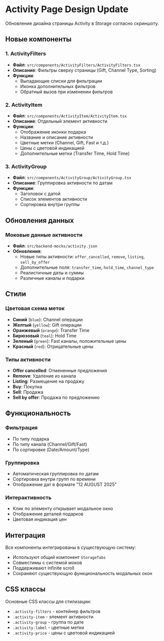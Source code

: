 # Activity Page Design Update

Обновление дизайна страницы Activity в Storage согласно скриншоту.

## Новые компоненты

### 1. ActivityFilters
- **Файл**: `src/components/ActivityFilters/ActivityFilters.tsx`
- **Описание**: Фильтры сверху страницы (Gift, Channel Type, Sorting)
- **Функции**:
  - Выпадающие списки для фильтрации
  - Иконка дополнительных фильтров
  - Обратный вызов при изменении фильтров

### 2. ActivityItem
- **Файл**: `src/components/ActivityItem/ActivityItem.tsx`
- **Описание**: Отдельный элемент активности
- **Функции**:
  - Отображение иконки подарка
  - Название и описание активности
  - Цветные метки (Channel, Gift, Fast и т.д.)
  - Цены с цветовой индикацией
  - Дополнительные метки (Transfer Time, Hold Time)

### 3. ActivityGroup
- **Файл**: `src/components/ActivityGroup/ActivityGroup.tsx`
- **Описание**: Группировка активности по датам
- **Функции**:
  - Заголовок с датой
  - Список элементов активности
  - Сортировка внутри группы

## Обновления данных

### Моковые данные активности
- **Файл**: `src/backend-mocks/activity.json`
- **Обновления**:
  - Новые типы активности: `offer_cancelled`, `remove`, `listing`, `sell_by_offer`
  - Дополнительные поля: `transfer_time`, `hold_time`, `channel_type`
  - Реалистичные даты и суммы
  - Различные каналы и подарки

## Стили

### Цветовая схема меток
- **Синий** (`blue`): Channel операции
- **Желтый** (`yellow`): Gift операции  
- **Оранжевый** (`orange`): Transfer Time
- **Бирюзовый** (`teal`): Hold Time
- **Зеленый** (`green`): Fast каналы, положительные цены
- **Красный** (`red`): Отрицательные цены

### Типы активности
- **Offer cancelled**: Отмененные предложения
- **Remove**: Удаление из канала
- **Listing**: Размещение на продажу
- **Buy**: Покупка
- **Sell**: Продажа
- **Sell by offer**: Продажа по предложению

## Функциональность

### Фильтрация
- По типу подарка
- По типу канала (Channel/Gift/Fast)
- По сортировке (Date/Amount/Type)

### Группировка
- Автоматическая группировка по датам
- Сортировка внутри групп по времени
- Отображение дат в формате "12 AUGUST 2025"

### Интерактивность
- Клик по элементу открывает модальное окно
- Отображение деталей подарков
- Цветовая индикация цен

## Интеграция

Все компоненты интегрированы в существующую систему:
- Используют общий компонент `StorageTabs`
- Совместимы с системой моков
- Поддерживают infinite scroll
- Сохраняют существующую функциональность модальных окон

## CSS классы

Основные CSS классы для стилизации:
- `.activity-filters` - контейнер фильтров
- `.activity-item` - элемент активности
- `.activity-group` - группа по дате
- `.activity-label` - цветные метки
- `.activity-price` - цены с цветовой индикацией
